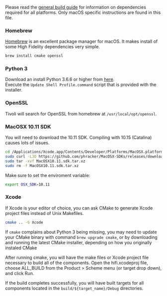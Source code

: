 Please read the [general build guide](BUILD.md) for information on dependencies required for all platforms. Only macOS specific instructions are found in this file.

### Homebrew

[Homebrew](https://brew.sh/) is an excellent package manager for macOS. It makes install of some High Fidelity dependencies very simple.

```bash
brew install cmake openssl
```

### Python 3

Download an install Python 3.6.6 or higher from [here](https://www.python.org/downloads/).  
Execute the `Update Shell Profile.command` script that is provided with the installer.

### OpenSSL

Tivoli will search for OpenSSL from homebrew at `/usr/local/opt/openssl`.

### MacOSX 10.11 SDK

You will need to download the 10.11 SDK. Compiling with 10.15 (Catalina) causes lots of issues.

```bash
cd /Applications/Xcode.app/Contents/Developer/Platforms/MacOSX.platform/Developer/SDKs
sudo curl -LJO https://github.com/phracker/MacOSX-SDKs/releases/download/10.15/MacOSX10.11.sdk.tar.xz
sudo tar -xvf MacOSX10.11.sdk.tar.xz
sudo rm -f MacOSX10.11.sdk.tar.xz
```

Make sure to set the enviroment variable:

```bash
export OSX_SDK=10.11
```

### Xcode

If Xcode is your editor of choice, you can ask CMake to generate Xcode project files instead of Unix Makefiles.

```bash
cmake .. -G Xcode
```

If `cmake` complains about Python 3 being missing, you may need to update your CMake binary with command `brew upgrade cmake`, or by downloading and running the latest CMake installer, depending on how you originally instaled CMake

After running cmake, you will have the make files or Xcode project file necessary to build all of the components. Open the hifi.xcodeproj file, choose ALL_BUILD from the Product > Scheme menu (or target drop down), and click Run.

If the build completes successfully, you will have built targets for all components located in the `build/${target_name}/Debug` directories.
